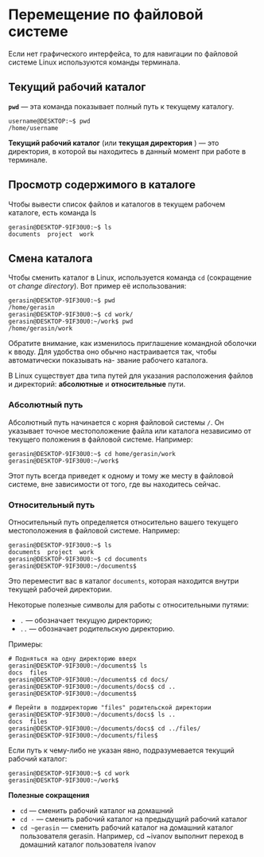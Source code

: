 # Перемещение по файловой системе

Если нет графического интерфейса, то для навигации по файловой системе Linux используются команды терминала.

## Текущий рабочий каталог

**`pwd`** — эта команда показывает полный путь к текущему каталогу.

```bush
username@DESKTOP:~$ pwd
/home/username
```

**Текущий рабочий каталог** (или **текущая директория** ) — это директория, в которой вы находитесь в данный момент при работе в терминале.

## Просмотр содержимого в каталоге

Чтобы вывести список файлов и каталогов в текущем рабочем каталоге, есть команда ls

```bush
gerasin@DESKTOP-9IF30U0:~$ ls
documents  project  work
```

## Смена каталога

Чтобы сменить каталог в Linux, используется команда `cd` (сокращение от _change directory_). Вот пример её использования:

```bush
gerasin@DESKTOP-9IF30U0:~$ pwd
/home/gerasin
gerasin@DESKTOP-9IF30U0:~$ cd work/
gerasin@DESKTOP-9IF30U0:~/work$ pwd
/home/gerasin/work
```

Обратите внимание, как изменилось приглашение командной оболочки к вводу. Для удобства оно обычно настраивается так, чтобы автоматически показывать на- звание рабочего каталога.

В Linux существует два типа путей для указания расположения файлов и директорий: **абсолютные** и **относительные** пути.

### Абсолютный путь

Абсолютный путь начинается с корня файловой системы `/`. Он указывает точное местоположение файла или каталога независимо от текущего положения в файловой системе. Например:

```bush
gerasin@DESKTOP-9IF30U0:~$ cd home/gerasin/work
gerasin@DESKTOP-9IF30U0:~/work$
```

Этот путь всегда приведет к одному и тому же месту в файловой системе, вне зависимости от того, где вы находитесь сейчас.

### Относительный путь

Относительный путь определяется относительно вашего текущего местоположения в файловой системе. Например:

```bush
gerasin@DESKTOP-9IF30U0:~$ ls
documents  project  work
gerasin@DESKTOP-9IF30U0:~$ cd documents
gerasin@DESKTOP-9IF30U0:~/documents$
```

Это переместит вас в каталог `documents`, которая находится внутри текущей рабочей директории.

Некоторые полезные символы для работы с относительными путями:

* `.` — обозначает текущую директорию;
* `..` — обозначает родительскую директорию.

Примеры:

```bush
# Подняться на одну директорию вверх
gerasin@DESKTOP-9IF30U0:~/documents$ ls
docs  files
gerasin@DESKTOP-9IF30U0:~/documents$ cd docs/
gerasin@DESKTOP-9IF30U0:~/documents/docs$ cd ..
gerasin@DESKTOP-9IF30U0:~/documents$
```

```bush
# Перейти в поддиректорию "files" родительской директории
gerasin@DESKTOP-9IF30U0:~/documents/docs$ ls ..
docs  files
gerasin@DESKTOP-9IF30U0:~/documents/docs$ cd ../files/
gerasin@DESKTOP-9IF30U0:~/documents/files$
```

Eсли путь к чему-либо не указан явно, подразумевается текущий рабочий каталог:

```bush
gerasin@DESKTOP-9IF30U0:~$ cd work
gerasin@DESKTOP-9IF30U0:~/work$
```

**Полезные сокращения**

* `cd` — cменить рабочий каталог на домашний
* `cd -` — cменить рабочий каталог на предыдущий рабочий каталог
* `cd ~gerasin` — cменить рабочий каталог на домашний каталог пользователя gerasin. Например, cd \~ivanov выполнит переход в домашний каталог пользователя ivanov
